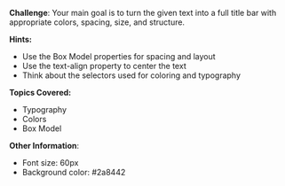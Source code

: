 **Challenge**:
Your main goal is to turn the given text into a full title bar with appropriate colors, spacing, size, and structure.

**Hints:**
 - Use the Box Model properties for spacing and layout
 - Use the text-align property to center the text
 - Think about the selectors used for coloring and typography

**Topics Covered:**
 - Typography
 - Colors
 - Box Model


**Other Information**:
 - Font size: 60px
 - Background color: #2a8442